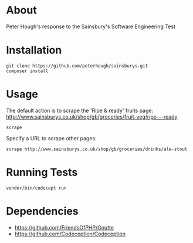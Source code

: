 About
=====
Peter Hough's response to the Sainsbury's Software Engineering Test

Installation
============
```
git clone https://github.com/peterhough/sainsburys.git
composer install
```

Usage
=====
The default action is to scrape the 'Ripe & ready' fruits page: http://www.sainsburys.co.uk/shop/gb/groceries/fruit-veg/ripe---ready
```
scrape
```

Specify a URL to scrape other pages:
```
scrape http://www.sainsburys.co.uk/shop/gb/groceries/drinks/ale-stout
```

Running Tests
=============
```
vendor/bin/codecept run
```

Dependencies
============
* https://github.com/FriendsOfPHP/Goutte
* https://github.com/Codeception/Codeception
